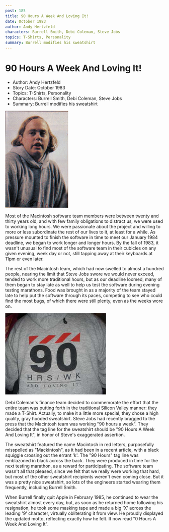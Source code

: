 ```yaml
---
post: 185
title: 90 Hours A Week And Loving It!
date: October 1983
author: Andy Hertzfeld
characters: Burrell Smith, Debi Coleman, Steve Jobs
topics: T-Shirts, Personality
summary: Burrell modifies his sweatshirt
---
```


# 90 Hours A Week And Loving It!
* Author: Andy Hertzfeld
* Story Date: October 1983
* Topics: T-Shirts, Personality
* Characters: Burrell Smith, Debi Coleman, Steve Jobs
* Summary: Burrell modifies his sweatshirt

![Burrell wearing the sweatshirt](images/Macintosh/Burrell_Sweatshirt.jpg) 

    
Most of the Macintosh software team members were between twenty and thirty years old, and with few family obligations to distract us, we were used to working long hours.  We were passionate about the project and willing to more or less subordinate the rest of our lives to it, at least for a while.  As pressure mounted to finish the software in time to meet our January 1984 deadline, we began to work longer and longer hours.  By the fall of 1983, it wasn't unusual to find most of the software team in their cubicles on any given evening, week day or not, still tapping away at their keyboards at 11pm or even later.


The rest of the Macintosh team, which had now swelled to almost a hundred people, nearing the limit that Steve Jobs swore we would never exceed, tended to work more traditional hours, but as our deadline loomed, many of them began to stay late as well to help us test the software during evening testing marathons.  Food was brought in as a majority of the team stayed late to help put the software through its paces, competing to see who could find the most bugs, of which there were still plenty, even as the weeks wore on.

![](images/Macintosh/90_hours_t.jpg)

Debi Coleman's finance team decided to commemorate the effort that the entire team was putting forth in the traditional Silicon Valley manner:  they made a T-Shirt.  Actually, to make it a little more special, they chose a high quality, gray hooded sweatshirt.   Steve Jobs had recently bragged to the press that the Macintosh team was working "90 hours a week".   They decided that the tag line for the sweatshirt should be "90 Hours A Week And Loving It", in honor of Steve's exaggerated assertion.

The sweatshirt featured the name Macintosh in red letters, purposefully misspelled as "Mackintosh", as it had been in a recent article, with a black squiggle crossing out the errant 'k'.  The "90 Hours" tag line was emblazoned in black across the back. They were produced in time for the next testing marathon, as a reward for participating. The software team wasn't all that pleased, since we felt that we really were working that hard, but most of the other sweatshirt recipients weren't even coming close.    But it was a pretty nice sweatshirt, so lots of the engineers started wearing them frequently, including Burrell Smith.

When Burrell finally quit Apple in February 1985, he continued to wear the sweatshirt almost every day, but, as soon as he returned home following his resignation, he took some masking tape and made a big 'X' across the leading '9' character, virtually obliterating it from view. He proudly displayed the updated motto, reflecting exactly how he felt.  It now read "0 Hours A Week And Loving It".

